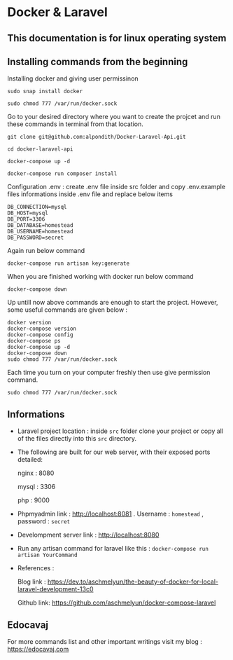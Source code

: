 # Docker & Laravel
  
## This documentation is for linux operating system   
  
## Installing commands from the beginning

  Installing docker and giving user permissinon

    sudo snap install docker

    sudo chmod 777 /var/run/docker.sock

  Go to your desired directory where you want to create the projcet and run these commands in terminal from that location.

    git clone git@github.com:alpondith/Docker-Laravel-Api.git

    cd docker-laravel-api

    docker-compose up -d

    docker-compose run composer install

  Configuration .env : create .env file inside src folder and copy .env.example files informations inside .env file and replace below items

    DB_CONNECTION=mysql
    DB_HOST=mysql
    DB_PORT=3306
    DB_DATABASE=homestead
    DB_USERNAME=homestead
    DB_PASSWORD=secret

  Again run below command

    docker-compose run artisan key:generate

  When you are finished working with docker run below command

    docker-compose down

  Up untill now above commands are enough to start the project. However, some useful commands are given below :

    docker version
    docker-compose version
    docker-compose config
    docker-compose ps
    docker-compose up -d
    docker-compose down
    sudo chmod 777 /var/run/docker.sock

  Each time you turn on your computer freshly then use give permission command.

    sudo chmod 777 /var/run/docker.sock

## Informations

- Laravel project location : inside `src` folder clone your project or copy all of the files directly into this `src` directory.

- The following are built for our web server, with their exposed ports detailed:
  
  nginx : 8080

  mysql : 3306
  
  php : 9000

- Phpmyadmin link : <http://localhost:8081> . Username : `homestead` , password : `secret`

- Develompment server link : <http://localhost:8080>

- Run any artisan command for laravel like this : `docker-compose run artisan YourCommand`

- References :

  Blog link : <https://dev.to/aschmelyun/the-beauty-of-docker-for-local-laravel-development-13c0>

  Github link: <https://github.com/aschmelyun/docker-compose-laravel>

## Edocavaj

For more commands list and other important writings visit my blog : <https://edocavaj.com>
